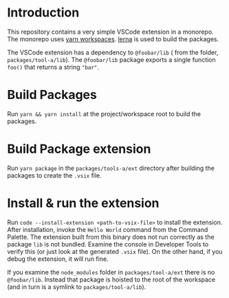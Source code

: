 # Introduction

This repository contains a very simple VSCode extension in a monorepo. The monorepo uses [yarn workspaces](https://yarnpkg.com/lang/en/docs/workspaces/).
[lerna](https://github.com/lerna/lerna) is used to build the packages.

The VSCode extension has a dependency to `@foobar/lib` ( from the folder, `packages/tool-a/lib`). The `@foobar/lib` package exports a single function `foo()` that returns a string `"bar"`.

# Build Packages

Run `yarn && yarn install` at the project/workspace root to build the packages.

# Build Package extension

Run `yarn package` in the `packages/tools-a/ext` directory after building the packages to create the `.vsix` file.

# Install & run the extension

Run `code --install-extension <path-to-vsix-file>` to install the extension. After installation, invoke the `Hello World` command from the Command Palette.
The extension built from this binary does not run correctly as the package `lib` is not bundled. Examine the console in Developer Tools to verify this (or just look at the generated `.vsix` file). On the other hand, if you debug the extension, it will run fine.

If you examine the `node_modules` folder in `packages/tool-a/ext` there is no `@foobar/lib`. Instead that package is hoisted to the root of the workspace (and in turn is a symlink to `packages/tool-a/lib`).

